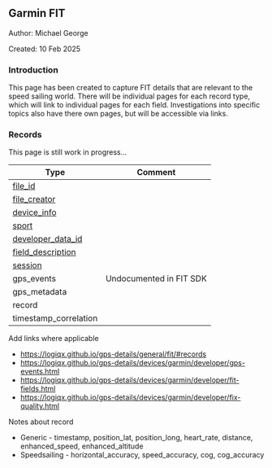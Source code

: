 ## Garmin FIT

Author: Michael George

Created: 10 Feb 2025



### Introduction

This page has been created to capture FIT details that are relevant to the speed sailing world. There will be individual pages for each record type, which will link to individual pages for each field. Investigations into specific topics also have there own pages, but will be accessible via links.



### Records

This page is still work in progress...

| Type                                             | Comment                 |
| ------------------------------------------------ | ----------------------- |
| [file_id](file_id/README.md)                     |                         |
| [file_creator](file_creator/README.md)           |                         |
| [device_info](device_info/README.md)             |                         |
| [sport](sport/README.md)                         |                         |
| [developer_data_id](developer_data_id/README.md) |                         |
| [field_description](field_description/README.md) |                         |
| [session](session/README.md)                     |                         |
| gps_events                                       | Undocumented in FIT SDK |
| gps_metadata                                     |                         |
| record                                           |                         |
| timestamp_correlation                            |                         |



Add links where applicable

- https://logiqx.github.io/gps-details/general/fit/#records
- https://logiqx.github.io/gps-details/devices/garmin/developer/gps-events.html
- https://logiqx.github.io/gps-details/devices/garmin/developer/fit-fields.html
- https://logiqx.github.io/gps-details/devices/garmin/developer/fix-quality.html

Notes about record
- Generic - timestamp, position_lat, position_long, heart_rate, distance, enhanced_speed, enhanced_altitude
- Speedsailing - horizontal_accuracy, speed_accuracy, cog, cog_accuracy




